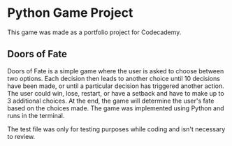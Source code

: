 # Python Game Project
This game was made as a portfolio project for Codecademy. 

## Doors of Fate
Doors of Fate is a simple game where the user is asked to choose between two options. Each decision then leads to another choice until 10 decisions have been made, or until a 
particular decision has triggered another action. The user could win, lose, restart, or have a setback and have to make up to 3 additional choices. At the end, the
game will determine the user's fate based on the choices made. The game was implemented using Python and runs in the terminal.

The test file was only for testing purposes while coding and isn't necessary to review. 
